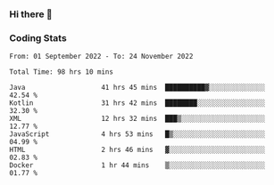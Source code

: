 ### Hi there 👋

<!--
**Girrafeec/girrafeec** is a ✨ _special_ ✨ repository because its `README.md` (this file) appears on your GitHub profile.

Here are some ideas to get you started:

- 🔭 I’m currently working on ...
- 🌱 I’m currently learning ...
- 👯 I’m looking to collaborate on ...
- 🤔 I’m looking for help with ...
- 💬 Ask me about ...
- 📫 How to reach me: ...
- 😄 Pronouns: ...
- ⚡ Fun fact: ...
-->

### Coding Stats
<!--START_SECTION:waka-->

```text
From: 01 September 2022 - To: 24 November 2022

Total Time: 98 hrs 10 mins

Java                   41 hrs 45 mins  ██████████▓░░░░░░░░░░░░░░   42.54 %
Kotlin                 31 hrs 42 mins  ████████░░░░░░░░░░░░░░░░░   32.30 %
XML                    12 hrs 32 mins  ███▒░░░░░░░░░░░░░░░░░░░░░   12.77 %
JavaScript             4 hrs 53 mins   █▒░░░░░░░░░░░░░░░░░░░░░░░   04.99 %
HTML                   2 hrs 46 mins   ▓░░░░░░░░░░░░░░░░░░░░░░░░   02.83 %
Docker                 1 hr 44 mins    ▒░░░░░░░░░░░░░░░░░░░░░░░░   01.77 %
```

<!--END_SECTION:waka-->
